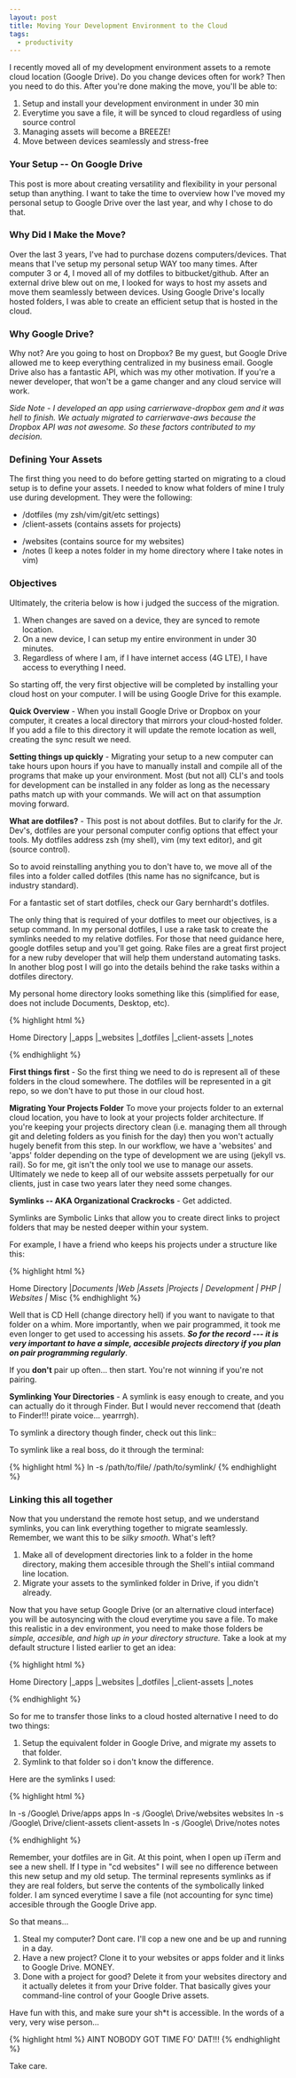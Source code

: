 ```yaml
---
layout: post
title: Moving Your Development Environment to the Cloud 
tags:
  - productivity
---
```


I recently moved all of my development environment assets to a remote cloud location (Google Drive). Do you change devices often for work? Then you need to do this. After you're done making the move, you'll be able to:

1. Setup  and install your development environment in under 30 min
2. Everytime you save a file, it will be synced to cloud regardless of using source control
3. Managing assets will become a BREEZE!
4. Move between devices seamlessly and stress-free 

### Your Setup -- On Google Drive
This post is more about creating versatility and flexibility in your personal setup than anything. I want to take the time to overview how I've moved my personal setup to Google Drive over the last year, and why I chose to do that.

### Why Did I Make the Move?
Over the last 3 years, I've had to purchase dozens computers/devices. That means that I've setup my personal setup WAY too many times. After computer 3 or 4, I moved all of my dotfiles to bitbucket/github. After an external drive blew out on me, I looked for ways to host my assets and move them seamlessly between devices. Using Google Drive's locally hosted folders, I was able to create an efficient setup that is hosted in the cloud.

### Why Google Drive?
Why not? Are you going to host on Dropbox? Be my guest, but Google Drive allowed me to keep everything centralized in my business email. Google Drive also has a fantastic API, which was my other motivation. If you're a newer developer, that won't be a game changer and any cloud service will work. 

*Side Note - I developed an app using carrierwave-dropbox gem and it was hell to finish. We actualy migrated to carrierwave-aws because the Dropbox API was not awesome. So these factors contributed to my decision.*

### Defining Your Assets
The first thing you need to do before getting started on migrating to a cloud setup is to define your assets. I needed to know what folders of mine I truly use during development. They were the following:

+ /dotfiles (my zsh/vim/git/etc settings) 
+ /client-assets (contains assets for projects)
* /websites (contains source for my websites)
* /notes (I keep a notes folder in my home directory where I take notes in vim)

### Objectives
Ultimately, the criteria below is how i judged the success of the migration.

1. When changes are saved on a device, they are synced to remote location.
2. On a new device, I can setup my entire environment in under 30 minutes.
3. Regardless of where I am, if I have internet access (4G LTE), I have access to everything I need.

So starting off, the very first objective will be completed by installing your cloud host on your computer. I will be using Google Drive for this example. 

**Quick Overview** - When you install Google Drive or Dropbox on your computer, it creates a local directory that mirrors your cloud-hosted folder. If you add a file to this directory it will update the remote location as well, creating the sync result we need.


**Setting things up quickly** - Migrating your setup to a new computer can take hours upon hours if you have to manually install and compile all of the programs that make up your environment. Most (but not all) CLI's and tools for development can be installed in any folder as long as the necessary paths match up with your commands. We will act on that assumption moving forward.

**What are dotfiles?** - This post is not about dotfiles. But to clarify for the Jr. Dev's, dotfiles are your personal computer config options that effect your tools. My dotfiles address zsh (my shell), vim (my text editor), and git (source control).

So to avoid reinstalling anything you to don't have to, we move all of the files into a folder called dotfiles (this name has no signifcance, but is industry standard). 

For a fantastic set of start dotfiles, check our Gary bernhardt's dotfiles.

The only thing that is required of your dotfiles to meet our objectives, is a setup command. In my personal dotfiles, I use a rake task to create the symlinks needed to my relative dotfiles. For those that need guidance here, google dotfiles setup and you'll get going. Rake files are a great first project for a new ruby developer that will help them understand automating tasks. In another blog post I will go into the details behind the rake tasks within a dotfiles directory. 

My personal home directory looks something like this (simplified for ease, does not include Documents, Desktop, etc).

{% highlight html %}

Home Directory
|_apps
|_websites
|_dotfiles
|_client-assets
|_notes

{% endhighlight %}


**First things first** - So the first thing we need to do is represent all of these folders in the cloud somewhere. The dotfiles will be represented in a git repo, so we don't have to put those in our cloud host. 




**Migrating Your Projects Folder**
To move your projects folder to an external cloud location, you have to look at your projects folder architecture. If you're keeping your projects directory clean (i.e. managing them all through git and deleting folders as you finish for the day) then you won't actually hugely benefit from this step. In our workflow, we have a 'websites' and 'apps' folder depending on the type of development we are using (jekyll vs. rail). So for me, git isn't the only tool we use to manage our assets. Ultimately we nede to keep all of our website asssets perpetually for our clients, just in case two years later they need some changes.

**Symlinks -- AKA Organizational Crackrocks** - Get addicted.

Symlinks are Symbolic Links that allow you to create direct links to project folders that may be nested deeper within your system. 

For example, I have a friend who keeps his projects under a structure like this:

{% highlight html %}

Home Directory
|_Documents
  |_Web
    |_Assets
      |_Projects
        |_ Development
        |_ PHP
        |_ Websites
        |_ Misc
{% endhighlight %}

Well that is CD Hell (change directory hell) if you want to navigate to that folder on a whim. More importantly, when we pair programmed, it took me even longer to get used to accessing his assets. ***So for the record --- it is very important to have a simple, accesible projects directory if you plan on pair programming regularly***. 

If you **don't** pair up often... then start. You're not winning if you're not pairing.

**Symlinking Your Directories** - A symlink is easy enough to create, and you can actually do it through Finder. But I would never reccomend that (death to Finder!!! pirate voice... yearrrgh). 

To symlink a directory though finder, check out this link:: <link here>

To symlink like a real boss, do it through the terminal: 

{% highlight html %}
ln -s /path/to/file/ /path/to/symlink/
{% endhighlight %}


### Linking this all together
Now that you understand the remote host setup, and we understand symlinks, you can link everything together to migrate seamlessly. Remember, we want this to be *silky smooth*. What's left?

1. Make all of development directories link to a folder in the home directory, making them accesible through the Shell's intiial command line location.
2. Migrate your assets to the symlinked folder in Drive, if you didn't already.

Now that you have setup Google Drive (or an alternative cloud interface) you will be autosyncing with the cloud everytime you save a file. To make this realistic in a dev environment, you need to make those folders be *simple, accesible, and high up in your directory structure.* Take a look at my default structure I listed earlier to get an idea:

{% highlight html %}

Home Directory
|_apps
|_websites
|_dotfiles
|_client-assets
|_notes

{% endhighlight %}

So for me to transfer those links to a cloud hosted alternative I need to do two things:

1. Setup the equivalent folder in Google Drive, and migrate my assets to that folder. 
2. Symlink to that folder so i don't know the difference.

Here are the symlinks I used:


{% highlight html %}

ln -s /Google\ Drive/apps apps
ln -s /Google\ Drive/websites websites
ln -s /Google\ Drive/client-assets client-assets
ln -s /Google\ Drive/notes notes

{% endhighlight %}

Remember, your dotfiles are in Git. At this point, when I open up iTerm and see a new shell. If I type in "cd websites" I will see no difference between this new setup and my old setup. The terminal represents symlinks as if they are real folders, but serve the contents of the symbolically linked folder. I am synced everytime I save a file (not accounting for sync time) accesible through the Google Drive app.

So that means... 

1. Steal my computer? Dont care. I'll cop a new one and be up and running in a day.
2. Have a new project? Clone it to your websites or apps folder and it links to Google Drive. MONEY.
3. Done with a project for good? Delete it from your websites directory and it actually deletes it from your Drive folder. That basically gives your command-line control of your Google Drive assets.

Have fun with this, and make sure your sh*t is accessible. In the words of a very, very wise person...


{% highlight html %}
AINT NOBODY GOT TIME FO' DAT!!!
{% endhighlight %}

Take care.
